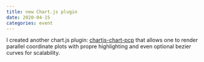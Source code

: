 ```yaml
---
title: new Chart.js plugin
date: 2020-04-15
categories: event
---
```


I created another chart.js plugin: [chartjs-chart-pcp](https://github.com/sgratzl/chartjs-chart-pcp) that allows one to render parallel coordinate plots with propre highlighting and even optional bezier curves for scalability.
